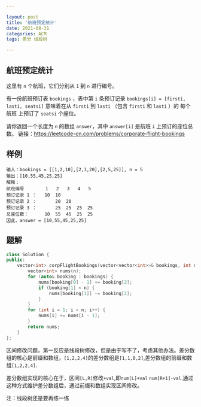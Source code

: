 ```yaml
---

layout: post
title: '航班预定统计'
date: 2021-08-31
categories: ACM
tags: 差分 线段树

---
```


## 航班预定统计

这里有 `n` 个航班，它们分别从 `1` 到 `n` 进行编号。

有一份航班预订表 `bookings` ，表中第 `i` 条预订记录 `bookings[i] = [firsti, lasti, seatsi]` 意味着在从 `firsti` 到 `lasti` （包含 `firsti` 和 `lasti` ）的 每个航班 上预订了 `seatsi` 个座位。

请你返回一个长度为 `n` 的数组 `answer`，其中 `answer[i]` 是航班 `i` 上预订的座位总数。
链接：https://leetcode-cn.com/problems/corporate-flight-bookings

## 样例

```
输入：bookings = [[1,2,10],[2,3,20],[2,5,25]], n = 5
输出：[10,55,45,25,25]
解释：
航班编号        1   2   3   4   5
预订记录 1 ：   10  10
预订记录 2 ：       20  20
预订记录 3 ：       25  25  25  25
总座位数：      10  55  45  25  25
因此，answer = [10,55,45,25,25]
```



## 题解

```c++
class Solution {
public:
    vector<int> corpFlightBookings(vector<vector<int>>& bookings, int n) {
        vector<int> nums(n);
        for (auto& booking : bookings) {
            nums[booking[0] - 1] += booking[2];
            if (booking[1] < n) {
                nums[booking[1]] -= booking[2];
            }
        }
        for (int i = 1; i < n; i++) {
            nums[i] += nums[i - 1];
        }
        return nums;
    }
};
```

区间修改问题，第一反应是线段树修改，但是由于写不了，考虑其他办法。差分数组的核心是前缀和数组，`[1,2,2,4]`的差分数组是`[1,1,0,2]`,差分数组的前缀和数组`[1,2,2,4]`.

差分数组实现的核心在于，区间`[L,R]`修改`+val`,即`num[L]+val` `num[R+1]-val`.通过这种方式维护差分数组后，通过前缀和数组实现区间修改。

注：线段树还是要再练一练
